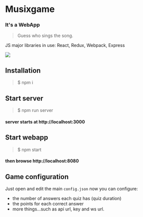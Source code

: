 # Musixgame
### It's a WebApp

> Guess who sings the song.

JS major libraries in use:
React, Redux, Webpack, Express

![](https://i.imgur.com/MJtBirg.png)

## Installation

> $ npm i

## Start server

> $ npm run server

#### server starts at http://localhost:3000


## Start webapp

> $ npm start


#### then browse http://localhost:8080

## Game configuration

Just open and edit the main `config.json` now you can configure:
- the number of answers each quiz has (quiz duration)
- the points for each correct answer
- more things...such as api url, key and ws url.
